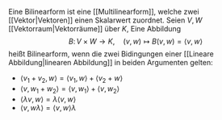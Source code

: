 Eine Bilinearform ist eine [[Multilinearform]], welche zwei [[Vektor|Vektoren]] einen Skalarwert zuordnet. Seien $V, W$ [[Vektorraum|Vektorräume]] über $K$,
Eine Abbildung
$$B\colon V\times W\to K,\quad (v,w)\mapsto B(v,w)=\langle v,w\rangle$$
heißt Bilinearform, wenn die zwei Bidingungen einer [[Lineare Abbildung|linearen Abbildung]] in beiden Argumenten gelten:
* $\langle v_1 + v_2, w \rangle = \langle v_1, w\rangle + \langle v_2 + w\rangle$
* $\langle v,w_1+w_2\rangle=\langle v,w_1\rangle+\langle v,w_2\rangle$
* $\langle \lambda v,w\rangle=\lambda\langle v,w\rangle$
* $\langle v,w\lambda\rangle=\langle v,w \rangle \lambda$
